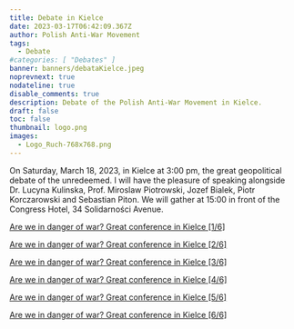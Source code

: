 ```yaml
---
title: Debate in Kielce
date: 2023-03-17T06:42:09.367Z
author: Polish Anti-War Movement
tags:
  - Debate
#categories: [ "Debates" ]
banner: banners/debataKielce.jpeg
noprevnext: true
nodateline: true
disable_comments: true
description: Debate of the Polish Anti-War Movement in Kielce.
draft: false
toc: false
thumbnail: logo.png
images:
  - Logo_Ruch-768x768.png
---
```


On Saturday, March 18, 2023, in Kielce at 3:00 pm, the great geopolitical debate of the unredeemed. I will have the pleasure of speaking alongside Dr. Lucyna Kulinska, Prof. Miroslaw Piotrowski, Jozef Bialek, Piotr Korczarowski and Sebastian Piton. We will gather at 15:00 in front of the Congress Hotel, 34 Solidarności Avenue.


[Are we in danger of war? Great conference in Kielce [1/6]](https://www.youtube.com/watch?v=tQMwfJ_-KWE "Are we in danger of war? Great conference in Kielce [1/6]")

[Are we in danger of war? Great conference in Kielce [2/6]](https://www.youtube.com/watch?v=4iCzgZ98NtQ "Are we in danger of war? Great conference in Kielce [2/6]")

[Are we in danger of war? Great conference in Kielce [3/6]](https://www.youtube.com/watch?v=KgMXF0FU6Jw "Are we in danger of war? Great conference in Kielce [3/6]")

[Are we in danger of war? Great conference in Kielce [4/6]](https://www.youtube.com/watch?v=13lwYpm-uno "Are we in danger of war? Great conference in Kielce [4/6]")

[Are we in danger of war? Great conference in Kielce [5/6]](https://www.youtube.com/watch?v=_7PMONnDBLE "Are we in danger of war? Great conference in Kielce [5/6]")

[Are we in danger of war? Great conference in Kielce [6/6]](https://www.youtube.com/watch?v=4V4MpXF36q0 "Are we in danger of war? Great conference in Kielce [6/6]")

